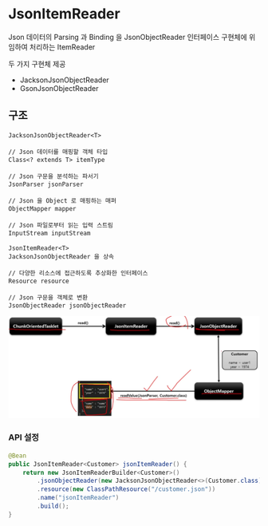 # JsonItemReader

Json 데이터의 Parsing 과 Binding 을 JsonObjectReader 인터페이스 구현체에 위임하여 처리하는 ItemReader

두 가지 구현체 제공
* JacksonJsonObjectReader
* GsonJsonObjectReader

## 구조

```
JacksonJsonObjectReader<T>

// Json 데이터를 매핑할 객체 타입
Class<? extends T> itemType

// Json 구문을 분석하는 파서기
JsonParser jsonParser

// Json 을 Object 로 매핑하는 매퍼
ObjectMapper mapper

// Json 파일로부터 읽는 입력 스트림
InputStream inputStream
```

```
JsonItemReader<T>
JacksonJsonObjectReader 을 상속

// 다양한 리소스에 접근하도록 추상화한 인터페이스
Resource resource

// Json 구문을 객체로 변환
JsonObjectReader jsonObjectReader
```

![jir](./imgs/jsonitemreader-struct.png)

### API 설정

```java
@Bean
public JsonItemReader<Customer> jsonItemReader() {
    return new JsonItemReaderBuilder<Customer>()
        .jsonObjectReader(new JacksonJsonObjectReader<>(Customer.class))
        .resource(new ClassPathResource("/customer.json"))
        .name("jsonItemReader")
        .build();
}
```